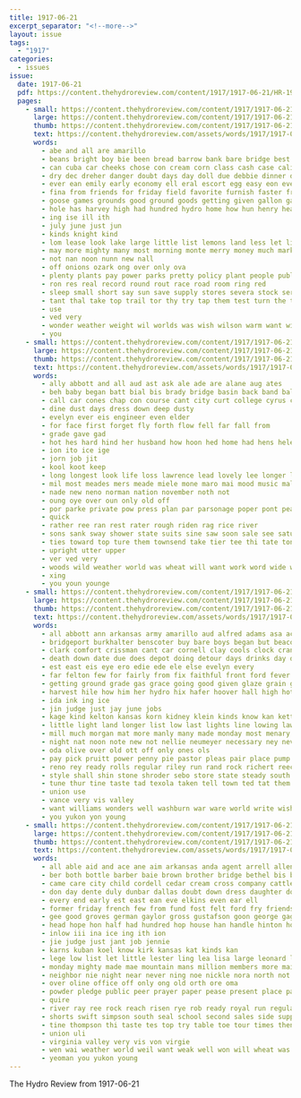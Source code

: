 ```yaml
---
title: 1917-06-21
excerpt_separator: "<!--more-->"
layout: issue
tags:
  - "1917"
categories:
  - issues
issue:
  date: 1917-06-21
  pdf: https://content.thehydroreview.com/content/1917/1917-06-21/HR-1917-06-21.pdf
  pages:
    - small: https://content.thehydroreview.com/content/1917/1917-06-21/small/HR-1917-06-21-01.jpg
      large: https://content.thehydroreview.com/content/1917/1917-06-21/large/HR-1917-06-21-01.jpg
      thumb: https://content.thehydroreview.com/content/1917/1917-06-21/thumbnails/HR-1917-06-21-01.jpg
      text: https://content.thehydroreview.com/assets/words/1917/1917-06-21/HR-1917-06-21-01.txt
      words:
        - abe and all are amarillo
        - beans bright boy bie been bread barrow bank bare bridge best bond bathe big band but balance bring berri ball brown
        - can cuba car cheeks chose con cream corn class cash case calin come carry courier caddo chem chance comes county court
        - dry dec dreher danger doubt days day doll due debbie dinner davidson depot dimond door del dey
        - ever ean emily early economy ell eral escort egg easy eon every east
        - fina from friends for friday field favorite furnish faster fruits fancy fresh firm flow first few fill faia ford far fly
        - goose games grounds good ground goods getting given gallon gallen
        - hole has harvey high had hundred hydro home how hun henry hea health hand
        - ing ise ill ith
        - july june just jun
        - kinds knight kind
        - lom lease look lake large little list lemons land less let liberty learn les low last
        - may more mighty many most morning monte merry money much mark meats
        - not nan noon nunn new nall
        - off onions ozark ong over only ova
        - plenty plants pay power parks pretty policy plant people public president per pinto part passage pace pop press park por profit porch
        - ron res real record round rout race road room ring red
        - sleep small short say sun save supply stores severa stock service sary salmon surface sale see star saving sharp seo self she stands store speed stand saturday still seen sack south
        - tant thal take top trail tor thy try tap them test turn the thurs times tai thralls town tice
        - use
        - ved very
        - wonder weather weight wil worlds was wish wilson warm want with wheel way water works well will work week
        - you
    - small: https://content.thehydroreview.com/content/1917/1917-06-21/small/HR-1917-06-21-02.jpg
      large: https://content.thehydroreview.com/content/1917/1917-06-21/large/HR-1917-06-21-02.jpg
      thumb: https://content.thehydroreview.com/content/1917/1917-06-21/thumbnails/HR-1917-06-21-02.jpg
      text: https://content.thehydroreview.com/assets/words/1917/1917-06-21/HR-1917-06-21-02.txt
      words:
        - ally abbott and all aud ast ask ale ade are alane aug ates
        - beh baby began batt bial bis brady bridge basin back band bal been brand business brother baptist big both but
        - call car cones chap con course cant city curt college cyrus cone china cause colonel cane crystal cream center came
        - dine dust days dress down deep dusty
        - evelyn ever eis engineer even elder
        - for face first forget fly forth flow fell far fall from
        - grade gave gad
        - hot hes hard hind her husband how hoon hed home had hens helen har hope heard hydro him has
        - ion ito ice ige
        - jorn job jit
        - kool koot keep
        - long longest look life loss lawrence lead lovely lee longer left lad last
        - mil most meades mers meade miele mone maro mai mood music male mae mate matters mills mcfarlin more many marie mink main much
        - nade new neno norman nation november noth not
        - oung oye over oun only old off
        - por parke private pow press plan par parsonage poper pont peat part pay piana post pon
        - quick
        - rather ree ran rest rater rough riden rag rice river
        - sons sank sway shower state suits sine saw soon sale see saturday supply soe span sid seen sha shill sul she son shall sears said stay salb setting second san set save space seem
        - ties toward top ture them townsend take tier tee thi tate ton try taken tor tino thing toe the than
        - upright utter upper
        - ver ved very
        - woods wild weather world was wheat will want work word wide wearing went water warning why with wall way wil wit wich write
        - xing
        - you youn younge
    - small: https://content.thehydroreview.com/content/1917/1917-06-21/small/HR-1917-06-21-03.jpg
      large: https://content.thehydroreview.com/content/1917/1917-06-21/large/HR-1917-06-21-03.jpg
      thumb: https://content.thehydroreview.com/content/1917/1917-06-21/thumbnails/HR-1917-06-21-03.jpg
      text: https://content.thehydroreview.com/assets/words/1917/1917-06-21/HR-1917-06-21-03.txt
      words:
        - all abbott ann arkansas army amarillo aud alfred adams asa ache aki ary are arbes and ath allen
        - bridgeport burkhalter benscoter buy bare boys began but beacon blackwell body blue base black blow breckenridge barn boy ber blotter bouche butter been baptist bride best bring big bread booze bros bank ball bottle bert brown back
        - clark comfort crissman cant car cornell clay cools clock crank carhart chair cold camp count cream city cost county come can collins came christian clinton class
        - death down date due does depot doing detour days drinks day dinner din during dorothy doxey daughter
        - est east eis eye ero edie ede ele else evelyn every
        - far felton few for fairly from fix faithful front ford fever fromm full famous foot fantry frank fink fly fountain fill fire fund fines fine friends fran french friend farm floor fam fish first
        - getting ground grade gas grace going good given glaze grain gant grand
        - harvest hile how him her hydro hix hafer hoover hall high hot harness has heh hinton hal had home hott henkle habit halling heal
        - ida ink ing ice
        - jin judge just jay june jobs
        - kage kind kelton kansas korn kidney klein kinds know kan kettles
        - little light land longer list low last lights line lowing laws like lord left let learn late lodge large long lawson
        - mill much morgan mat more manly many made monday most menary man max mogul maurice members may magnolia moore mis mills music men miss mighty might mak market mile mayo
        - night nat noon note new not nellie neumeyer necessary ney never neno newton ned ning non notice northern nan nance need north
        - oda olive over old ott off only ones ols
        - pay pick pruitt power penny pie pastor pleas pair place pump pean pure proud pec past pinkerton panama pad pounds price pet piston pretty people present press pass
        - reno rey ready rolls regular riley run rand rock richert reece real ree route roy rank red running roches
        - style shall shin stone shroder sebo store state steady south sant saturday stubbs sales shaft summer sunshine suits storm sund speaker sot sat scott stewart sutton sand sunday sas son side sweat save simpson sister sick sedan seigle styles stella she smith stock stay sell signal still study see sis service
        - tune thur tine taste tad texola taken tell town ted tat them train tumbling trip trail the then taylor tho tory thousand try take texas trial tingley tonic teach
        - union use
        - vance very vis valley
        - want williams wonders well washburn war ware world write wish why works word week will west willing weal with while whitehurst weatherford wife weeks water wind wheat wear was work white wave way woods
        - you yukon yon young
    - small: https://content.thehydroreview.com/content/1917/1917-06-21/small/HR-1917-06-21-04.jpg
      large: https://content.thehydroreview.com/content/1917/1917-06-21/large/HR-1917-06-21-04.jpg
      thumb: https://content.thehydroreview.com/content/1917/1917-06-21/thumbnails/HR-1917-06-21-04.jpg
      text: https://content.thehydroreview.com/assets/words/1917/1917-06-21/HR-1917-06-21-04.txt
      words:
        - all able aid and ace ane aim arkansas anda agent arrell allen annie are american ago aus ada agnes ave assi arizona
        - ber both bottle barber baie brown brother bridge bethel bis big back breed baby but boy bottles bradley bran boyd bean baptist bay breath bring been best boys bull burn buy
        - came care city child cordell cedar cream cross company cattle creek crawford can che car charley canyon colorado cold chas canal church cen call cool colo clyde
        - don day dente duly dunbar dallas doubt down dress daughter dorm dora dicey done dyes doctor dog days
        - every end early est east ean eve elkins even ear ell
        - former friday french few from fund fost felt ford fry friends first for factor farm florida flint free fay fath fruit fies foreman frank
        - gee good groves german gaylor gross gustafson goon george gage gordon galle greene getting general given grand grain
        - head hope hon half had hundred hop house han handle hinton hose hes honor hatfield has hare henry hilda her height hot high herndon husic harvest hones husband hydro home har hurry
        - inlow iii ina ice ing ith ion
        - jie judge just jant job jennie
        - karns kuban koel know kirk kansas kat kinds kan
        - lege low list let little lester ling lea lisa large leonard likes left lit like life lady long lake live last light
        - monday mighty made mae mountain mans million members more mail many mildred man mile miley mound maker miss market mon marsh must mills montana mexico mcfarlin money morning martha mems much match
        - neighbor nie night near never ning noe nickle nora north not new noon
        - over oline office off only ong old orth ore oma
        - powder pledge public peer prayer paper pease present place patti pastor pleasant people past pere peed pense price phi pent pana point pum pride poor prom pull
        - quire
        - river ray ree rock reach risen rye rob ready royal run regular rado res raymond road robertson real rook red
        - shorts swift simpson south seal school second sales side supper sick shanks sin sunday states shave say state standard sun sack stuff service signs swan such sit suter see surgeon sell set shower seat sedan sisson scale sane scott sand sua share saturday strength
        - tine thompson thi taste tes top try table toe tour times then town tan tonic tha taylor ton tuff them tango trial trip triplett tse thomason trom tor tay team title talkington tell tannehill tooth telling trust too the
        - union uli
        - virginia valley very vis von virgie
        - wen wai weather world weil want weak well won will wheat was walle wil with wind wall work wyatt wehe writer wear webster warning wilma weatherford week wife walter williams warren went wight why way west whitchurch white wees while
        - yeoman you yukon young
---
```


The Hydro Review from 1917-06-21

<!--more-->

